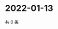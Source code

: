 # 2022-01-13

共 0 条

<!-- BEGIN WEIBO -->
<!-- 最后更新时间 Thu Jan 13 2022 21:21:56 GMT+0800 (China Standard Time) -->

<!-- END WEIBO -->
